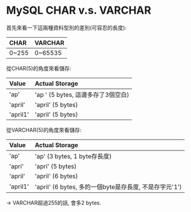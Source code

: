 # MySQL CHAR v.s. VARCHAR

首先來看一下這兩種資料型別的差別\(可容忍的長度\):

| CHAR | VARCHAR |
| :--- | :--- |
| 0~255 | 0~65535 |

從CHAR\(5\)的角度來看儲存:

| Value | Actual Storage |
| :--- | :--- |
| 'ap' | 'ap   ' \(5 bytes, 這邊多存了3個空白\) |
| 'april' | 'april' \(5 bytes\) |
| 'april1' | 'april' \(5 bytes\) |

從VARCHAR\(5\)的角度來看儲存:

| Value | Actual Storage |
| :--- | :--- |
| 'ap' | 'ap' \(3 bytes, 1 byte存長度\) |
| 'apri' | 'apri' \(5 bytes\) |
| 'april' | 'april' \(6 bytes\) |
| 'april1' | 'april' \(6 bytes, 多的一個byte是存長度, 不是存字元'1'\) |

-&gt; VARCHAR超過255的話, 會多2 bytes.

